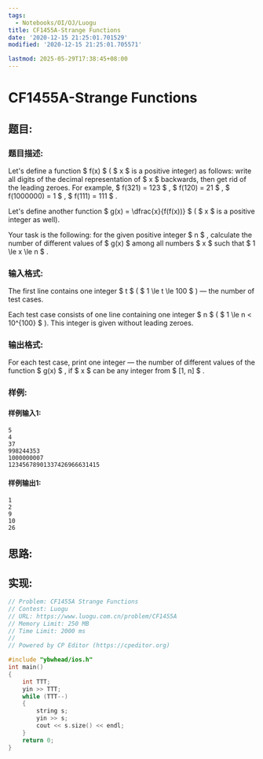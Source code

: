 ```yaml
---
tags: 
  - Notebooks/OI/OJ/Luogu
title: CF1455A-Strange Functions
date: '2020-12-15 21:25:01.701529'
modified: '2020-12-15 21:25:01.705571'

lastmod: 2025-05-29T17:38:45+08:00
---
```

# CF1455A-Strange Functions
## 题目:
### 题目描述:
Let's define a function $ f(x) $ ( $ x $ is a positive integer) as follows: write all digits of the decimal representation of $ x $ backwards, then get rid of the leading zeroes. For example, $ f(321) = 123 $ , $ f(120) = 21 $ , $ f(1000000) = 1 $ , $ f(111) = 111 $ .

Let's define another function $ g(x) = \dfrac{x}{f(f(x))} $ ( $ x $ is a positive integer as well).

Your task is the following: for the given positive integer $ n $ , calculate the number of different values of $ g(x) $ among all numbers $ x $ such that $ 1 \le x \le n $ .
### 输入格式:
The first line contains one integer $ t $ ( $ 1 \le t \le 100 $ ) — the number of test cases.

Each test case consists of one line containing one integer $ n $ ( $ 1 \le n < 10^{100} $ ). This integer is given without leading zeroes.
### 输出格式:
For each test case, print one integer — the number of different values of the function $ g(x) $ , if $ x $ can be any integer from $ [1, n] $ .
### 样例:
#### 样例输入1:
```
5
4
37
998244353
1000000007
12345678901337426966631415
```
#### 样例输出1:
```
1
2
9
10
26
```
## 思路:

## 实现:
```cpp
// Problem: CF1455A Strange Functions
// Contest: Luogu
// URL: https://www.luogu.com.cn/problem/CF1455A
// Memory Limit: 250 MB
// Time Limit: 2000 ms
//
// Powered by CP Editor (https://cpeditor.org)

#include "ybwhead/ios.h"
int main()
{
    int TTT;
    yin >> TTT;
    while (TTT--)
    {
        string s;
        yin >> s;
        cout << s.size() << endl;
    }
    return 0;
}
```
